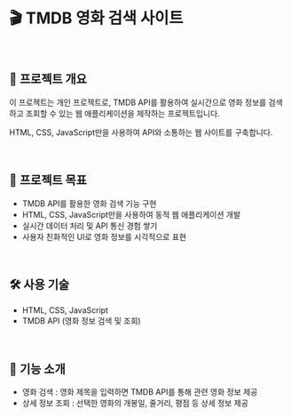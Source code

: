 # 🎬 TMDB 영화 검색 사이트  

<br>

## 📌 프로젝트 개요  
이 프로젝트는 개인 프로젝트로, TMDB API를 활용하여 실시간으로 영화 정보를 검색하고 조회할 수 있는 웹 애플리케이션을 제작하는 프로젝트입니다.  

HTML, CSS, JavaScript만을 사용하여 API와 소통하는 웹 사이트를 구축합니다.  

<br>

## 🎯 프로젝트 목표  
- TMDB API를 활용한 영화 검색 기능 구현  
- HTML, CSS, JavaScript만을 사용하여 동적 웹 애플리케이션 개발  
- 실시간 데이터 처리 및 API 통신 경험 쌓기  
- 사용자 친화적인 UI로 영화 정보를 시각적으로 표현  

<br>

## 🛠️ 사용 기술  
- HTML, CSS, JavaScript  
- TMDB API (영화 정보 검색 및 조회)  

<br>

## 🚀 기능 소개  
- 영화 검색 : 영화 제목을 입력하면 TMDB API를 통해 관련 영화 정보 제공  
- 상세 정보 조회 : 선택한 영화의 개봉일, 줄거리, 평점 등 상세 정보 제공  
